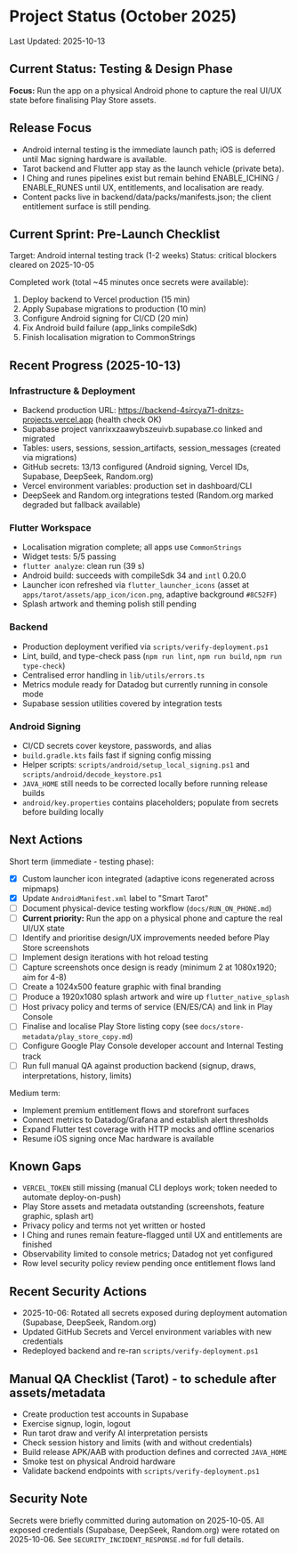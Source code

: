 # Project Status (October 2025)

Last Updated: 2025-10-13

## Current Status: Testing & Design Phase
**Focus:** Run the app on a physical Android phone to capture the real UI/UX state before finalising Play Store assets.

## Release Focus
- Android internal testing is the immediate launch path; iOS is deferred until Mac signing hardware is available.
- Tarot backend and Flutter app stay as the launch vehicle (private beta).
- I Ching and runes pipelines exist but remain behind ENABLE_ICHING / ENABLE_RUNES until UX, entitlements, and localisation are ready.
- Content packs live in backend/data/packs/manifests.json; the client entitlement surface is still pending.

## Current Sprint: Pre-Launch Checklist
Target: Android internal testing track (1-2 weeks)
Status: critical blockers cleared on 2025-10-05

Completed work (total ~45 minutes once secrets were available):
1. Deploy backend to Vercel production (15 min)
2. Apply Supabase migrations to production (10 min)
3. Configure Android signing for CI/CD (20 min)
4. Fix Android build failure (app_links compileSdk)
5. Finish localisation migration to CommonStrings

## Recent Progress (2025-10-13)

### Infrastructure & Deployment
- Backend production URL: https://backend-4sircya71-dnitzs-projects.vercel.app (health check OK)
- Supabase project vanrixxzaawybszeuivb.supabase.co linked and migrated
- Tables: users, sessions, session_artifacts, session_messages (created via migrations)
- GitHub secrets: 13/13 configured (Android signing, Vercel IDs, Supabase, DeepSeek, Random.org)
- Vercel environment variables: production set in dashboard/CLI
- DeepSeek and Random.org integrations tested (Random.org marked degraded but fallback available)

### Flutter Workspace
- Localisation migration complete; all apps use `CommonStrings`
- Widget tests: 5/5 passing
- `flutter analyze`: clean run (39 s)
- Android build: succeeds with compileSdk 34 and `intl` 0.20.0
- Launcher icon refreshed via `flutter_launcher_icons` (asset at `apps/tarot/assets/app_icon/icon.png`, adaptive background `#8C52FF`)
- Splash artwork and theming polish still pending

### Backend
- Production deployment verified via `scripts/verify-deployment.ps1`
- Lint, build, and type-check pass (`npm run lint`, `npm run build`, `npm run type-check`)
- Centralised error handling in `lib/utils/errors.ts`
- Metrics module ready for Datadog but currently running in console mode
- Supabase session utilities covered by integration tests

### Android Signing
- CI/CD secrets cover keystore, passwords, and alias
- `build.gradle.kts` fails fast if signing config missing
- Helper scripts: `scripts/android/setup_local_signing.ps1` and `scripts/android/decode_keystore.ps1`
- `JAVA_HOME` still needs to be corrected locally before running release builds
- `android/key.properties` contains placeholders; populate from secrets before building locally

## Next Actions

Short term (immediate - testing phase):
- [x] Custom launcher icon integrated (adaptive icons regenerated across mipmaps)
- [x] Update `AndroidManifest.xml` label to "Smart Tarot"
- [ ] Document physical-device testing workflow (`docs/RUN_ON_PHONE.md`)
- [ ] **Current priority:** Run the app on a physical phone and capture the real UI/UX state
- [ ] Identify and prioritise design/UX improvements needed before Play Store screenshots
- [ ] Implement design iterations with hot reload testing
- [ ] Capture screenshots once design is ready (minimum 2 at 1080x1920; aim for 4-8)
- [ ] Create a 1024x500 feature graphic with final branding
- [ ] Produce a 1920x1080 splash artwork and wire up `flutter_native_splash`
- [ ] Host privacy policy and terms of service (EN/ES/CA) and link in Play Console
- [ ] Finalise and localise Play Store listing copy (see `docs/store-metadata/play_store_copy.md`)
- [ ] Configure Google Play Console developer account and Internal Testing track
- [ ] Run full manual QA against production backend (signup, draws, interpretations, history, limits)

Medium term:
- Implement premium entitlement flows and storefront surfaces
- Connect metrics to Datadog/Grafana and establish alert thresholds
- Expand Flutter test coverage with HTTP mocks and offline scenarios
- Resume iOS signing once Mac hardware is available

## Known Gaps
- `VERCEL_TOKEN` still missing (manual CLI deploys work; token needed to automate deploy-on-push)
- Play Store assets and metadata outstanding (screenshots, feature graphic, splash art)
- Privacy policy and terms not yet written or hosted
- I Ching and runes remain feature-flagged until UX and entitlements are finished
- Observability limited to console metrics; Datadog not yet configured
- Row level security policy review pending once entitlement flows land

## Recent Security Actions
- 2025-10-06: Rotated all secrets exposed during deployment automation (Supabase, DeepSeek, Random.org)
- Updated GitHub Secrets and Vercel environment variables with new credentials
- Redeployed backend and re-ran `scripts/verify-deployment.ps1`

## Manual QA Checklist (Tarot) - to schedule after assets/metadata
- Create production test accounts in Supabase
- Exercise signup, login, logout
- Run tarot draw and verify AI interpretation persists
- Check session history and limits (with and without credentials)
- Build release APK/AAB with production defines and corrected `JAVA_HOME`
- Smoke test on physical Android hardware
- Validate backend endpoints with `scripts/verify-deployment.ps1`

## Security Note
Secrets were briefly committed during automation on 2025-10-05. All exposed credentials (Supabase, DeepSeek, Random.org) were rotated on 2025-10-06. See `SECURITY_INCIDENT_RESPONSE.md` for full details.

